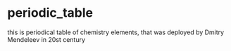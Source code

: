 # periodic_table
this is periodical table of chemistry elements, that was deployed by Dmitry Mendeleev in 20st century
